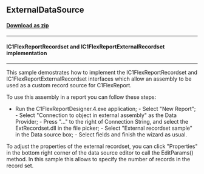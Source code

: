 ## ExternalDataSource
#### [Download as zip](https://minhaskamal.github.io/DownGit/#/home?url=https://github.com/GrapeCity/ComponentOne-WinForms-Samples/tree/master/NetFramework\FlexReport\VB\ExternalDataSource)
____
#### IC1FlexReportRecordset and IC1FlexReportExternalRecordset implementation
____
This sample demostrates how to implement the IC1FlexReportRecordset and IC1FlexReportExternalRecordset interfaces which allow an assembly to be used as a custom record source for C1FlexReport. 

To use this assembly in a report you can follow these steps: 

- Run the C1FlexReportDesigner.4.exe application; - Select "New Report"; - Select "Connection to object in external assembly" as the Data Provider; - Press "..." to the right of Connection String, and select the ExtRecordset.dll in the file picker; - Select "External recordset sample" in the Data source box; - Select fields and finish the wizard as usual. 

To adjust the properties of the external recordset, you can click "Properties" in the bottom right corner of the data source editor to call the EditParams() method. In this sample this allows to specify the number of records in the record set. 